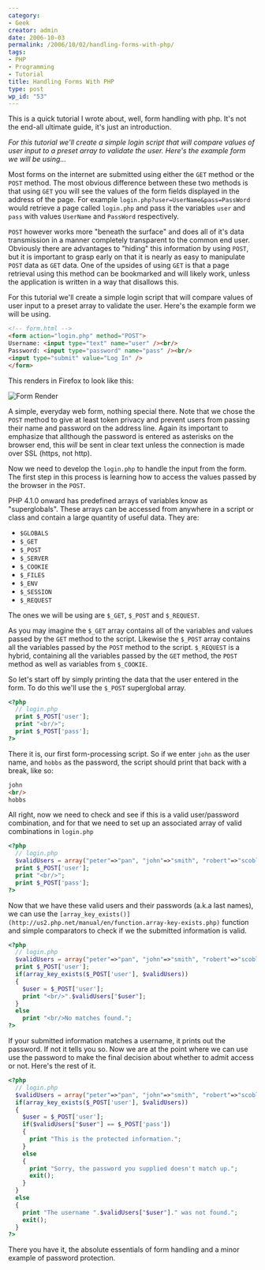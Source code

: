 ```yaml
---
category:
- Geek
creator: admin
date: 2006-10-03
permalink: /2006/10/02/handling-forms-with-php/
tags:
- PHP
- Programming
- Tutorial
title: Handling Forms With PHP
type: post
wp_id: "53"
---
```


This is a quick tutorial I wrote about, well, form handling with php.  It's not the end-all ultimate guide, it's just an introduction.


_For this tutorial we'll create a simple login script that will compare values of user input to a preset array to validate the user. Here's the example form we will be using..._

<!--nextpage-->

Most forms on the internet are submitted using either the `GET` method or the `POST` method.  The most obvious difference between these two methods is that using `GET` you will see the values of the form fields displayed in the address of the page.  For example `login.php?user=UserName&pass=PassWord` would retrieve a page called `login.php` and pass it the variables `user` and `pass` with values `UserName` and `PassWord` respectively.


`POST` however works more "beneath the surface" and does all of it's data transmission in a manner completely transparent to the common end user.  Obviously there are advantages to "hiding" this information by using `POST`, but it is important to grasp early on that it is nearly as easy to manipulate `POST` data as `GET` data.  One of the upsides of using `GET` is that a page retrieval using this method can be bookmarked and will likely work, unless the application is written in a way that disallows this.

For this tutorial we'll create a simple login script that will compare values of user input to a preset array to validate the user. Here's the example form we will be using.

```html
<!-- form.html -->
<form action="login.php" method="POST">
Username: <input type="text" name="user" /><br/>
Password: <input type="password" name="pass" /><br/>
<input type="submit" value="Log In" />
</form>
```

This renders in Firefox to look like this:

![Form Render](https://static.velvetcache.org/pages/2006/10/02/handling-forms-with-php/form.png)

A simple, everyday web form, nothing special there.  Note that we chose the `POST` method to give at least token privacy and prevent users from passing their name and password on the address line.  Again its important to emphasize that allthough the password is entered as asterisks on the browser end, this _will_ be sent in clear text unless the connection is made over SSL (https, not http).


Now we need to develop the `login.php` to handle the input from the form.  The first step in this process is learning how to access the values passed by the browser in the `POST`.

PHP 4.1.0 onward has predefined arrays of variables know as "superglobals".  These arrays can be accessed from anywhere in a script or class and contain a large quantity of useful data.  They are:

- `$GLOBALS`
- `$_GET`
- `$_POST`
- `$_SERVER`
- `$_COOKIE`
- `$_FILES`
- `$_ENV`
- `$_SESSION`
- `$_REQUEST`

The ones we will be using are `$_GET`, `$_POST` and `$_REQUEST`.

As you may imagine the `$_GET` array contains all of the variables and values passed by the `GET` method to the script.  Likewise the `$_POST` array contains all the variables passed by the `POST` method to the script.  `$_REQUEST` is a hybrid, containing all the variables passed by the `GET` method, the `POST` method as well as variables from `$_COOKIE`.


So let's start off by simply printing the data that the user entered in the form.  To do this we'll use the `$_POST` superglobal array.

```php
<?php
  // login.php
  print $_POST['user'];
  print "<br/>";
  print $_POST['pass'];
?>
```

There it is, our first form-processing script.  So if we enter `john` as the user name, and `hobbs` as the password, the script should print that back with a break, like so:

```html
john
<br/>
hobbs
```

All right, now we need to check and see if this is a valid user/password combination, and for that we need to set up an associated array of valid combinations in `login.php`

```php
<?php
  // login.php
  $validUsers = array("peter"=>"pan", "john"=>"smith", "robert"=>"scoble");
  print $_POST['user'];
  print "<br/>";
  print $_POST['pass'];
?>
```

Now that we have these valid users and their passwords (a.k.a last names), we can use the `[array_key_exists()](http://us2.php.net/manual/en/function.array-key-exists.php)` function and simple comparators to check if we the submitted information is valid.

```php
<?php
  // login.php
  $validUsers = array("peter"=>"pan", "john"=>"smith", "robert"=>"scoble");
  print $_POST['user'];
  if(array_key_exists($_POST['user'], $validUsers))
  {
    $user = $_POST['user'];
    print "<br/>".$validUsers["$user"];
  }
  else
    print "<br/>No matches found.";
?>
```

If your submitted information matches a username, it prints out the password.  If not it tells you so. Now we are at the point where we can use use the password to make the final decision about whether to admit access or not.  Here's the rest of it.

```php
<?php
  // login.php
  $validUsers = array("peter"=>"pan", "john"=>"smith", "robert"=>"scoble");
  if(array_key_exists($_POST['user'], $validUsers))
  {
    $user = $_POST['user'];
    if($validUsers["$user"] == $_POST['pass'])
    {
      print "This is the protected information.";
    }
    else
    {
      print "Sorry, the password you supplied doesn't match up.";
      exit();
    }
  }
  else
  {
    print "The username ".$validUsers["$user"]." was not found.";
    exit();
  }
?>
```

There you have it, the absolute essentials of form handling and a minor example of password protection.
